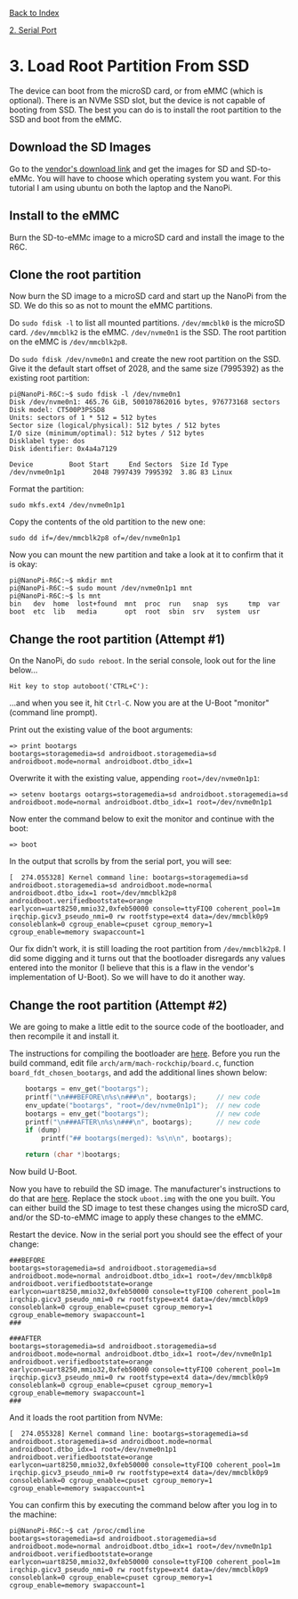 
[Back to Index](nanopi.00.index.md)

[2. Serial Port](nanopi.02.serial_port.md)

# 3. Load Root Partition From SSD

The device can boot from the microSD card, or from eMMC (which is optional).  There is an NVMe SSD slot, but the device is not capable of booting from SSD.  The best you can do is to install the root partition to the SSD and boot from the eMMC.

## Download the SD Images

Go to the [vendor's download link](https://drive.google.com/drive/folders/17e39J34E4308WaKZimcjWO2_daLseAr2) and get the images for SD and SD-to-eMMc.  You will have to choose which operating system you want.  For this tutorial I am using ubuntu on both the laptop and the NanoPi.

## Install to the eMMC

Burn the SD-to-eMMc image to a microSD card and install the image to the R6C.

## Clone the root partition

Now burn the SD image to a microSD card and start up the NanoPi from the SD.  We do this so as not to mount the eMMC partitions.

Do `sudo fdisk -l` to list all mounted partitions.  `/dev/mmcblk0` is the microSD card.  `/dev/mmcblk2` is the eMMC.  `/dev/nvme0n1` is the SSD.  The root partition on the eMMC is `/dev/mmcblk2p8`.

Do `sudo fdisk /dev/nvme0n1` and create the new root partition on the SSD.  Give it the default start offset of 2028, and the same size (7995392) as the existing root partition:

    pi@NanoPi-R6C:~$ sudo fdisk -l /dev/nvme0n1
    Disk /dev/nvme0n1: 465.76 GiB, 500107862016 bytes, 976773168 sectors
    Disk model: CT500P3PSSD8                            
    Units: sectors of 1 * 512 = 512 bytes
    Sector size (logical/physical): 512 bytes / 512 bytes
    I/O size (minimum/optimal): 512 bytes / 512 bytes
    Disklabel type: dos
    Disk identifier: 0x4a4a7129

    Device         Boot Start     End Sectors  Size Id Type
    /dev/nvme0n1p1       2048 7997439 7995392  3.8G 83 Linux

Format the partition:

    sudo mkfs.ext4 /dev/nvme0n1p1

Copy the contents of the old partition to the new one:

    sudo dd if=/dev/mmcblk2p8 of=/dev/nvme0n1p1

Now you can mount the new partition and take a look at it to confirm that it is okay:

    pi@NanoPi-R6C:~$ mkdir mnt
    pi@NanoPi-R6C:~$ sudo mount /dev/nvme0n1p1 mnt
    pi@NanoPi-R6C:~$ ls mnt
    bin   dev  home  lost+found  mnt  proc  run   snap  sys     tmp  var
    boot  etc  lib   media       opt  root  sbin  srv   system  usr

## Change the root partition (Attempt #1)

On the NanoPi, do `sudo reboot`.  In the serial console, look out for the line below...

    Hit key to stop autoboot('CTRL+C'):

...and when you see it, hit `Ctrl-C`.  Now you are at the U-Boot "monitor" (command line prompt).

Print out the existing value of the boot arguments:

    => print bootargs
    bootargs=storagemedia=sd androidboot.storagemedia=sd androidboot.mode=normal androidboot.dtbo_idx=1

Overwrite it with the existing value, appending `root=/dev/nvme0n1p1`:

    => setenv bootargs ootargs=storagemedia=sd androidboot.storagemedia=sd androidboot.mode=normal androidboot.dtbo_idx=1 root=/dev/nvme0n1p1

Now enter the command below to exit the monitor and continue with the boot:

    => boot

In the output that scrolls by from the serial port, you will see:

    [  274.055328] Kernel command line: bootargs=storagemedia=sd androidboot.storagemedia=sd androidboot.mode=normal androidboot.dtbo_idx=1 root=/dev/mmcblk2p8 androidboot.verifiedbootstate=orange earlycon=uart8250,mmio32,0xfeb50000 console=ttyFIQ0 coherent_pool=1m irqchip.gicv3_pseudo_nmi=0 rw rootfstype=ext4 data=/dev/mmcblk0p9 consoleblank=0 cgroup_enable=cpuset cgroup_memory=1 cgroup_enable=memory swapaccount=1

Our fix didn't work, it is still loading the root partition from `/dev/mmcblk2p8`.  I did some digging and it turns out that the bootloader disregards any values entered into the monitor (I believe that this is a flaw in the vendor's implementation of U-Boot).  So we will have to do it another way.

## Change the root partition (Attempt #2)

We are going to make a little edit to the source code of the bootloader, and then recompile it and install it.

The instructions for compiling the bootloader are [here](https://wiki.friendlyelec.com/wiki/index.php/NanoPi_R6C#Build_u-boot_v2017.09).  Before you run the build command, edit file `arch/arm/mach-rockchip/board.c`, function `board_fdt_chosen_bootargs`, and add the additional lines shown below:

```c
    bootargs = env_get("bootargs");
    printf("\n###BEFORE\n%s\n###\n", bootargs);     // new code
    env_update("bootargs", "root=/dev/nvme0n1p1");  // new code
    bootargs = env_get("bootargs");                 // new code
    printf("\n###AFTER\n%s\n###\n", bootargs);      // new code
    if (dump)
        printf("## bootargs(merged): %s\n\n", bootargs);

    return (char *)bootargs;
```
Now build U-Boot.

Now you have to rebuild the SD image.  The manufacturer's instructions to do that are [here](https://github.com/friendlyarm/sd-fuse_rk3588/tree/kernel-6.1.y).  Replace the stock `uboot.img` with the one you built.  You can either build the SD image to test these changes using the microSD card, and/or the SD-to-eMMC image to apply these changes to the eMMC.

Restart the device.  Now in the serial port you should see the effect of your change:

    ###BEFORE
    bootargs=storagemedia=sd androidboot.storagemedia=sd androidboot.mode=normal androidboot.dtbo_idx=1 root=/dev/mmcblk0p8 androidboot.verifiedbootstate=orange earlycon=uart8250,mmio32,0xfeb50000 console=ttyFIQ0 coherent_pool=1m irqchip.gicv3_pseudo_nmi=0 rw rootfstype=ext4 data=/dev/mmcblk0p9 consoleblank=0 cgroup_enable=cpuset cgroup_memory=1 cgroup_enable=memory swapaccount=1
    ###

    ###AFTER
    bootargs=storagemedia=sd androidboot.storagemedia=sd androidboot.mode=normal androidboot.dtbo_idx=1 root=/dev/nvme0n1p1 androidboot.verifiedbootstate=orange earlycon=uart8250,mmio32,0xfeb50000 console=ttyFIQ0 coherent_pool=1m irqchip.gicv3_pseudo_nmi=0 rw rootfstype=ext4 data=/dev/mmcblk0p9 consoleblank=0 cgroup_enable=cpuset cgroup_memory=1 cgroup_enable=memory swapaccount=1
    ###

And it loads the root partition from NVMe:

    [  274.055328] Kernel command line: bootargs=storagemedia=sd androidboot.storagemedia=sd androidboot.mode=normal androidboot.dtbo_idx=1 root=/dev/nvme0n1p1 androidboot.verifiedbootstate=orange earlycon=uart8250,mmio32,0xfeb50000 console=ttyFIQ0 coherent_pool=1m irqchip.gicv3_pseudo_nmi=0 rw rootfstype=ext4 data=/dev/mmcblk0p9 consoleblank=0 cgroup_enable=cpuset cgroup_memory=1 cgroup_enable=memory swapaccount=1

You can confirm this by executing the command below after you log in to the machine:

    pi@NanoPi-R6C:~$ cat /proc/cmdline 
    bootargs=storagemedia=sd androidboot.storagemedia=sd androidboot.mode=normal androidboot.dtbo_idx=1 root=/dev/nvme0n1p1 androidboot.verifiedbootstate=orange earlycon=uart8250,mmio32,0xfeb50000 console=ttyFIQ0 coherent_pool=1m irqchip.gicv3_pseudo_nmi=0 rw rootfstype=ext4 data=/dev/mmcblk0p9 consoleblank=0 cgroup_enable=cpuset cgroup_memory=1 cgroup_enable=memory swapaccount=1
